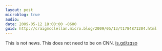 ```yaml
---
layout: post
microblog: true
audio: 
date: 2009-05-12 18:00:00 -0600
guid: http://craigmcclellan.micro.blog/2009/05/13/t1784871204.html
---
```

This is not news.  This does not need to be on CNN. [is.gd/zqso](http://is.gd/zqso)

